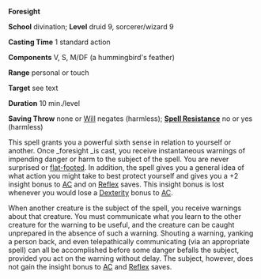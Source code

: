  **Foresight**

**School** divination; **Level** druid 9, sorcerer/wizard 9

**Casting Time** 1 standard action

**Components** V, S, M/DF (a hummingbird's feather)

**Range** personal or touch

**Target** see text

**Duration** 10 min./level

**Saving Throw** none or [Will](../combat#_will) negates (harmless); **[Spell Resistance](../glossary#_spell-resistance)** no or yes (harmless)

This spell grants you a powerful sixth sense in relation to yourself or another. Once _foresight _is cast, you receive instantaneous warnings of impending danger or harm to the subject of the spell. You are never surprised or [flat-footed](../glossary#_flat-footed). In addition, the spell gives you a general idea of what action you might take to best protect yourself and gives you a +2 insight bonus to [AC](../combat#_armor-class) and on [Reflex](../combat#_reflex) saves. This insight bonus is lost whenever you would lose a [Dexterity](../gettingStarted#_dexterity) bonus to [AC](../combat#_armor-class).

When another creature is the subject of the spell, you receive warnings about that creature. You must communicate what you learn to the other creature for the warning to be useful, and the creature can be caught unprepared in the absence of such a warning. Shouting a warning, yanking a person back, and even telepathically communicating (via an appropriate spell) can all be accomplished before some danger befalls the subject, provided you act on the warning without delay. The subject, however, does not gain the insight bonus to [AC](../combat#_armor-class) and [Reflex](../combat#_reflex) saves.

